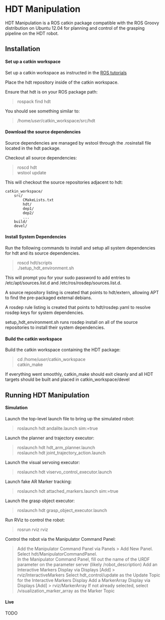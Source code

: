 # HDT Manipulation

HDT Manipulation is a ROS catkin package compatible with the ROS Groovy distribution on Ubuntu 12.04 for planning and control of the grasping pipeline on the HDT robot.

## Installation

#### Set up a catkin workspace

Set up a catkin workspace as instructed in the [ROS tutorials](www.ros.org)

Place the hdt repository inside of the catkin workspace.

Ensure that hdt is on your ROS package path:
>rospack find hdt

You should see something similar to:
>/home/_user_/catkin_workspace/src/hdt

#### Download the source dependencies

Source dependencies are managed by wstool through the .rosinstall file located in the hdt package.

Checkout all source dependencies:

> roscd hdt  
> wstool update

This will checkout the source repositories adjacent to hdt:

    catkin_workspace/
        src/
            CMakeLists.txt
            hdt/
            dep1/
            dep2/
            ...
        build/
        devel/


#### Install System Dependencies

Run the following commands to install and setup all system dependencies for hdt and its source dependencies.

> roscd hdt/scripts  
> ./setup_hdt_environment.sh

This will prompt you for your sudo password to add entries to /etc/apt/sources.list.d and /etc/ros/rosdep/sources.list.d.

A source repository listing is created that points to hdt/extern, allowing APT to find the pre-packaged external debians.

A rosdep rule listing is created that points to hdt/rosdep.yaml to resolve rosdep keys for system dependencies.

setup_hdt_environment.sh runs rosdep install on all of the source repositories to install their system dependencies.

#### Build the catkin workspace

Build the catkin workspace containing the HDT package:
> cd /home/_user_/catkin_workspace  
> catkin_make

If everything went smoothly, catkin_make should exit cleanly and all HDT targets should be built and placed in catkin_workspace/devel

## Running HDT Manipulation

#### Simulation

Launch the top-level launch file to bring up the simulated robot:
> roslaunch hdt andalite.launch sim:=true

Launch the planner and trajectory executor:
> roslaunch hdt hdt_arm_planner.launch  
> roslaunch hdt joint_trajectory_action.launch

Launch the visual servoing executor:
> roslaunch hdt viservo_control_executor.launch

Launch fake AR Marker tracking:
> roslaunch hdt attached_markers.launch sim:=true

Launch the grasp object executor:
> roslaunch hdt grasp_object_executor.launch

Run RViz to control the robot:
> rosrun rviz rviz

Control the robot via the Manipulator Command Panel:
> Add the Manipulator Command Panel via Panels > Add New Panel. Select hdt/ManipulatorCommandPanel.  
> In the Manipulator Command Panel, fill out the name of the URDF parameter on the parameter server (likely /robot_description)
> Add an Interactive Markers Display via Displays [Add] > rviz/InteractiveMarkers
> Select hdt_control/update as the Update Topic for the Interactive Markers Display
> Add a MarkerArray Display via Displays [Add] > rviz/MarkerArray
> If not already selected, select /visualization_marker_array as the Marker Topic

#### Live

TODO
